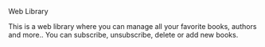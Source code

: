 Web Library

This is a web library where you can manage all your favorite books, authors and more..
You can subscribe, unsubscribe, delete or add new books.

